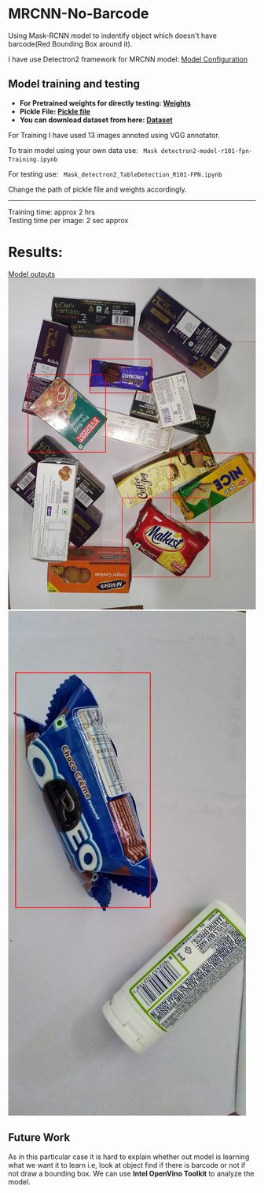 <h1>MRCNN-No-Barcode</h1>
Using Mask-RCNN model to indentify object which doesn't have barcode(Red Bounding Box around it). 

I have use Detectron2 framework for MRCNN model: <a href ="https://github.com/facebookresearch/detectron2/blob/main/configs/COCO-InstanceSegmentation/mask_rcnn_R_101_FPN_3x.yaml"> Model Configuration</a>

<h2>Model training and testing</h2>
<ul>
<li><b>For Pretrained weights for directly testing: <a href = "https://drive.google.com/file/d/1waxWQuBIT9n7D_V8bhveu-MYL_BxpK2-/view?usp=sharing"> Weights</a></b><br/>
<li><b>Pickle File: <a href = "https://drive.google.com/file/d/1QTY97vH7NY6uztGuId66CR8o0wmAbcwu/view?usp=sharing">Pickle file</a></b><br/>


<li><b>You can download dataset from here: <a href = "https://drive.google.com/file/d/1yfKEuFHSidBIfowStxsnksqWPk_zv7lA/view?usp=sharing">Dataset</a></b>

</ul>

For Training I have used 13 images annoted using VGG 
annotator.

To train model using your own data use: ``` 
Mask detectron2-model-r101-fpn-Training.ipynb ```

For testing use: ``` 
Mask_detectron2_TableDetection_R101-FPN.ipynb ```

Change the path of pickle file and weights accordingly.

<hr>
Training time: approx 2 hrs<br>
Testing time per image: 2 sec approx

<h1>Results: </h1>
<a href = "https://drive.google.com/drive/folders/1swErd-9bdb3pXZFerc8kMOJaqwXqvITc?usp=sharing">Model outputs</a>
<br>
<img src = "./Results/res1.jpg">
<img src = "./Results/res2.jpg">


<h2>Future Work</h2>
As in this particular case it is hard to explain whether out model is learning what we want it to learn i.e, look at object find if there is barcode or not if not draw a bounding box. 
We can use <b>Intel OpenVino Toolkit</b> to analyze the model. 